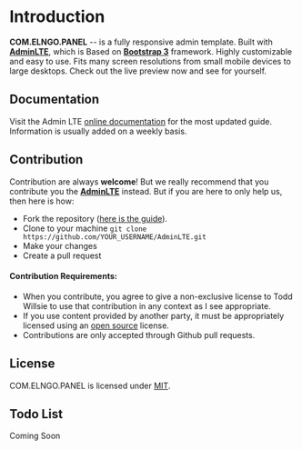 Introduction
============

**COM.ELNGO.PANEL** -- is a fully responsive admin template. Built with **[AdminLTE](https://github.com/almasaeed2010/AdminLTE/)**, which is Based on **[Bootstrap 3](https://github.com/twbs/bootstrap)** framework. Highly customizable and easy to use. Fits many screen resolutions from small mobile devices to large desktops. Check out the live preview now and see for yourself.


Documentation
-------------
Visit the Admin LTE [online documentation](https://almsaeedstudio.com/themes/AdminLTE/documentation/index.html) for the most
updated guide. Information is usually added on a weekly basis.


Contribution
------------
Contribution are always **welcome**! But we really recommend that you contribute you the **[AdminLTE](https://github.com/almasaeed2010/AdminLTE/)** instead. But if you are here to only help us, then here is how:

- Fork the repository ([here is the guide](https://help.github.com/articles/fork-a-repo/)).
- Clone to your machine ```git clone https://github.com/YOUR_USERNAME/AdminLTE.git```
- Make your changes
- Create a pull request

#### Contribution Requirements:

- When you contribute, you agree to give a non-exclusive license to Todd Willsie to use that contribution in any context as I see appropriate.
- If you use content provided by another party, it must be appropriately licensed using an [open source](http://opensource.org/licenses) license.
- Contributions are only accepted through Github pull requests.

License
-------
COM.ELNGO.PANEL is licensed under [MIT](http://opensource.org/licenses/MIT).

Todo List
---------
Coming Soon